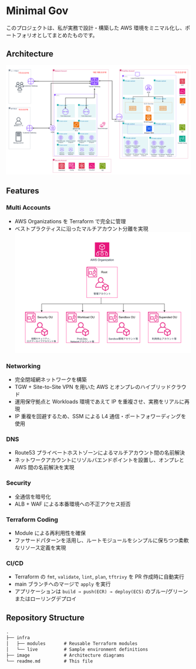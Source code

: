 # Minimal Gov

このプロジェクトは、私が実務で設計・構築した AWS 環境をミニマル化し、ポートフォリオとしてまとめたものです。

## Architecture

![Architecture Diagram](./image/アーキテクチャ図.png)

## Features

### Multi Accounts
- AWS Organizations を Terraform で完全に管理
- ベストプラクティスに沿ったマルチアカウント分離を実現  
![Organization Diagram](./image/Organization.png)

### Networking
- 完全閉域網ネットワークを構築
- TGW + Site-to-Site VPN を用いた AWS とオンプレのハイブリッドクラウド
- 運用保守拠点と Workloads 環境であえて IP を重複させ、実務をリアルに再現
- IP 重複を回避するため、SSM による L4 通信・ポートフォワーディングを使用

### DNS
- Route53 プライベートホストゾーンによるマルチアカウント間の名前解決
- ネットワークアカウントにリゾルバエンドポイントを設置し、オンプレと AWS 間の名前解決を実現

### Security
- 全通信を暗号化
- ALB + WAF による本番環境への不正アクセス拒否

### Terraform Coding
- Module による再利用性を確保
- ファサードパターンを活用し、ルートモジュールをシンプルに保ちつつ柔軟なリソース定義を実現

### CI/CD
- Terraform の `fmt`, `validate`, `lint`, `plan`, `tftrivy` を PR 作成時に自動実行
- main ブランチへのマージで `apply` を実行
- アプリケーションは `build → push(ECR) → deploy(ECS)` のブルー/グリーンまたはローリングデプロイ

## Repository Structure

```
.
├── infra
│   ├── modules       # Reusable Terraform modules
│   └── live          # Sample environment definitions
├── image             # Architecture diagrams
└── readme.md         # This file
```
